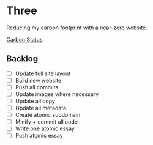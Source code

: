 # Three

Reducing my carbon footprint with a near-zero website.

[Carbon Status](https://digitalbeacon.co/report/calebjolliffe-co)


## Backlog
- [ ] Update full site layout
- [ ] Build new website
- [ ] Push all commits
- [ ] Update images where necessary
- [ ] Update all copy
- [ ] Update all metadata
- [ ] Create atomic subdomain
- [ ] Minify + commit all code
- [ ] Write one atomic essay
- [ ] Push atomic essay
